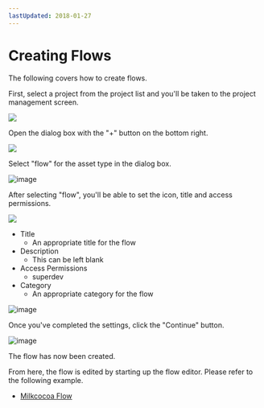 ```yaml
---
lastUpdated: 2018-01-27
---
```


# Creating Flows

The following covers how to create flows.

First, select a project from the project list and you'll be taken to the project management screen.

![](https://i.gyazo.com/69a5b817e8681349f45373eb7aead486.png)

Open the dialog box with the "+" button on the bottom right.

![](https://i.gyazo.com/e521afd4d489291aa774fe9429cf3321.png)

Select "flow" for the asset type in the dialog box.

![image](../_asset/images/Flow/CreateFlow/flow-create-flow_07.png)

After selecting "flow", you'll be able to set the icon, title and access permissions.

![](https://i.gyazo.com/046b8c6b177e0edaf9cc3f56af67e9ac.png)

* Title
    * An appropriate title for the flow
* Description
    * This can be left blank
* Access Permissions
    * superdev
* Category
    * An appropriate category for the flow

![image](../_asset/images/Flow/CreateFlow/flow-create-flow_10.png)

Once you've completed the settings, click the "Continue" button.

![image](../_asset/images/Flow/CreateFlow/flow-create-flow_11.png)

The flow has now been created.

From here, the flow is edited by starting up the flow editor. Please refer to the following example.

- [Milkcocoa Flow](./FlowExampleMilkcocoa.md)
